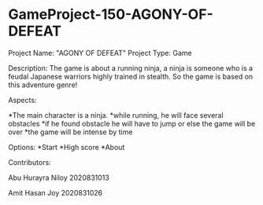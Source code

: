 # GameProject-150-AGONY-OF-DEFEAT
Project Name: "AGONY OF DEFEAT"
Project Type: Game

Description: The game is about a running ninja, a ninja is someone who is a feudal Japanese warriors highly trained in stealth. So the game is based on this adventure genre!

Aspects:
 
*The main character is a ninja.
*while running, he will face several obstacles
*if he found obstacle he will have to jump or else the game will be over
*the game will be intense by time

Options:
*Start
*High score
*About

Contributors:

Abu Hurayra Niloy
2020831013

Amit Hasan Joy
2020831026
